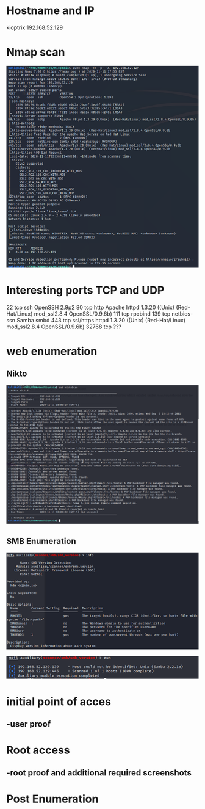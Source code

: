 # Hostname and IP
kioptrix
192.168.52.129

# Nmap scan
![nmap](images/nmap.png)


# Interesting ports TCP and UDP
22 tcp ssh  OpenSSH 2.9p2
80 tcp http Apache httpd 1.3.20 ((Unix) (Red-Hat/Linux) mod_ssl2.8.4 OpenSSL/0.9.6b)
111 tcp rpcbind
139 tcp netbios-ssn Samba smbd
443 tcp ssl/https httpd 1.3.20 ((Unix) (Red-Hat/Linux) mod_ssl2.8.4 OpenSSL/0.9.6b) 
32768 tcp ???



# web enumeration
## Nikto
![nikto](images/nikto.png)

## SMB Enumeration

![meta1](images/meta1.png)

![meta2](images/meta2.png)

# initial point of acces
##    -user proof
    
# Root access

##   -root proof and additional required screenshots
    
# Post Enumeration
    
    


